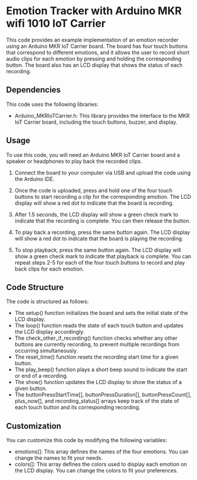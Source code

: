 # Emotion Tracker with Arduino MKR wifi 1010 IoT Carrier

This code provides an example implementation of an emotion recorder using an Arduino MKR IoT Carrier board. The board has four touch buttons that correspond to different emotions, and it allows the user to record short audio clips for each emotion by pressing and holding the corresponding button. The board also has an LCD display that shows the status of each recording.

## Dependencies

This code uses the following libraries:

- Arduino_MKRIoTCarrier.h: This library provides the interface to the MKR IoT Carrier board, including the touch buttons, buzzer, and display.

## Usage

To use this code, you will need an Arduino MKR IoT Carrier board and a speaker or headphones to play back the recorded clips.

1. Connect the board to your computer via USB and upload the code using the Arduino IDE.

2. Once the code is uploaded, press and hold one of the four touch buttons to start recording a clip for the corresponding emotion. The LCD display will show a red dot to indicate that the board is recording.

3. After 1.5 seconds, the LCD display will show a green check mark to indicate that the recording is complete. You can then release the button.

4. To play back a recording, press the same button again. The LCD display will show a red dot to indicate that the board is playing the recording.

5. To stop playback, press the same button again. The LCD display will show a green check mark to indicate that playback is complete.
You can repeat steps 2-5 for each of the four touch buttons to record and play back clips for each emotion.

## Code Structure
The code is structured as follows:

- The setup() function initializes the board and sets the initial state of the LCD display.
- The loop() function reads the state of each touch button and updates the LCD display accordingly.
- The check_other_if_recording() function checks whether any other buttons are currently recording, to prevent multiple recordings from occurring simultaneously.
- The reset_time() function resets the recording start time for a given button.
- The play_beep() function plays a short beep sound to indicate the start or end of a recording.
- The show() function updates the LCD display to show the status of a given button.
- The buttonPressStartTime[], buttonPressDuration[], buttonPressCount[], plus_now[], and recording_status[] arrays keep track of the state of each touch button and its corresponding recording.

## Customization
You can customize this code by modifying the following variables:

- emotions[]: This array defines the names of the four emotions. You can change the names to fit your needs.
- colors[]: This array defines the colors used to display each emotion on the LCD display. You can change the colors to fit your preferences.
